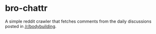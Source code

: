 # bro-chattr
A simple reddit crawler that fetches comments from the daily discussions posted in [/r/bodybuilding](https://www.reddit.com/r/bodybuilding).
